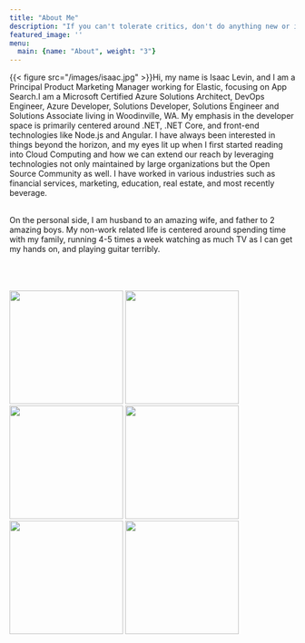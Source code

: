 ```yaml
---
title: "About Me"
description: "If you can't tolerate critics, don't do anything new or interesting. - Jeff Bezos"
featured_image: ''
menu:
  main: {name: "About", weight: "3"}
---
```

<div style="float:left" >
{{< figure src="/images/isaac.jpg" >}}
</div>
Hi, my name is Isaac Levin, and I am a Principal Product Marketing Manager working for Elastic, focusing on App Search.I am a Microsoft Certified Azure Solutions Architect, DevOps Engineer, Azure Developer, Solutions Developer, Solutions Engineer and Solutions Associate living in Woodinville, WA. My emphasis in the developer space is primarily centered around .NET, .NET Core, and front-end technologies like Node.js and Angular. I have always been interested in things beyond the horizon, and my eyes lit up when I first started reading into Cloud Computing and how we can extend our reach by leveraging technologies not only maintained by large organizations but the Open Source Community as well. I have worked in various industries such as financial services, marketing, education, real estate, and most recently beverage.
<br />
<br />

On the personal side, I am husband to an amazing wife, and father to 2 amazing boys. My non-work related life is centered around spending time with my family, running 4-5 times a week watching as much TV as I can get my hands on, and playing guitar terribly. 
<br />
<br />
<br />
<br />
<div style="float:left" >
<img src="/images/cert6.png" width="200" />
<img src="/images/cert1.png" width="200" />
<img src="/images/cert2.png" width="200" />
<img src="/images/cert3.png" width="200" />
<img src="/images/cert4.png" width="200" />
<img src="/images/cert5.png" width="200" />
</div>
